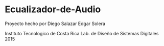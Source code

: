 # Ecualizador-de-Audio
Proyecto hecho por 
  Diego Salazar
  Edgar Solera

Instituto Tecnologico de Costa Rica
Lab. de Diseño de Sistemas Digitales
2015
